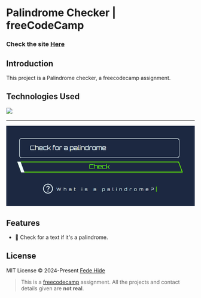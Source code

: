 # Palindrome Checker | freeCodeCamp

### Check the site [Here](https://palindrome-checker-eight.vercel.app/ " Palindrome Checker")

## Introduction
This project is a Palindrome checker, a freecodecamp assignment.

## Technologies Used
<div>
	<a href="https://skillicons.dev">
		<img src="https://skillicons.dev/icons?i=nextjs,ts,sass" />
	</a>
</div>

------------

[![palindome-checker-ss.webp](https://raw.githubusercontent.com/FedeHide/palindrome-checker/main/public/assets/palindome-checker-ss.webp)](https://palindrome-checker-eight.vercel.app/)

## Features

- 📑 Check for a text if it's a palindrome.

## License

MIT License © 2024-Present [Fede Hide](https://github.com/FedeHide)


> This is a [freecodecamp](https://www.freecodecamp.org/ "freecodecamp") assignment. All the projects and contact details given are **not real**.
